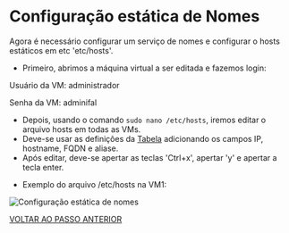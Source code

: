 # Configuração estática de Nomes

Agora é necessário configurar um serviço de nomes e configurar o hosts estáticos em etc 'etc/hosts'.

- Primeiro, abrimos a máquina virtual a ser editada e fazemos login:

Usuário da VM: administrador

Senha da VM: adminifal

- Depois, usando o comando ``sudo nano /etc/hosts``, iremos editar o arquivo hosts em todas as VMs.
- Deve-se usar as definições da [Tabela](https://github.com/laurargs/RedeApolo/blob/main/Tabela.md) adicionando os campos IP, hostname, FQDN e aliase.  
- Após editar, deve-se apertar as teclas 'Ctrl+x', apertar 'y' e apertar a tecla enter.   


* Exemplo do arquivo /etc/hosts na VM1:

![Configuração estática de nomes](https://user-images.githubusercontent.com/103062837/187730708-8a921f6a-0616-4393-80ef-c7a371aa31a9.png)



[VOLTAR AO PASSO ANTERIOR](https://github.com/laurargs/RedeApolo/blob/main/RedeApolo-main/RedeApolo-main/3%20-%20Acesso%20Remoto%20SSH%20com%20(Host%20Only)%20no%20Virtual%20Box.md)
